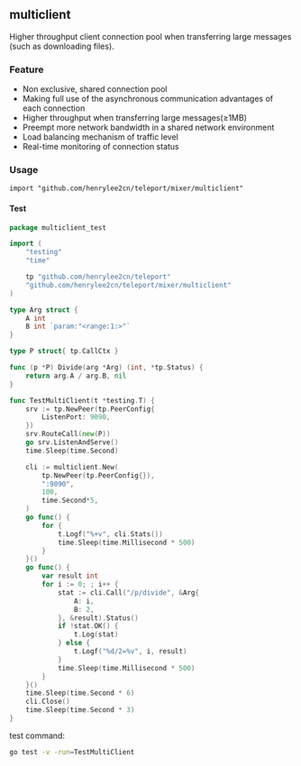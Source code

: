 ## multiclient

Higher throughput client connection pool when transferring large messages (such as downloading files).

### Feature

- Non exclusive, shared connection pool
- Making full use of the asynchronous communication advantages of each connection
- Higher throughput when transferring large messages(≥1MB)
- Preempt more network bandwidth in a shared network environment
- Load balancing mechanism of traffic level
- Real-time monitoring of connection status

### Usage
	
`import "github.com/henrylee2cn/teleport/mixer/multiclient"`

#### Test

```go
package multiclient_test

import (
	"testing"
	"time"

	tp "github.com/henrylee2cn/teleport"
	"github.com/henrylee2cn/teleport/mixer/multiclient"
)

type Arg struct {
	A int
	B int `param:"<range:1:>"`
}

type P struct{ tp.CallCtx }

func (p *P) Divide(arg *Arg) (int, *tp.Status) {
	return arg.A / arg.B, nil
}

func TestMultiClient(t *testing.T) {
	srv := tp.NewPeer(tp.PeerConfig{
		ListenPort: 9090,
	})
	srv.RouteCall(new(P))
	go srv.ListenAndServe()
	time.Sleep(time.Second)

	cli := multiclient.New(
		tp.NewPeer(tp.PeerConfig{}),
		":9090",
		100,
		time.Second*5,
	)
	go func() {
		for {
			t.Logf("%+v", cli.Stats())
			time.Sleep(time.Millisecond * 500)
		}
	}()
	go func() {
		var result int
		for i := 0; ; i++ {
			stat := cli.Call("/p/divide", &Arg{
				A: i,
				B: 2,
			}, &result).Status()
			if !stat.OK() {
				t.Log(stat)
			} else {
				t.Logf("%d/2=%v", i, result)
			}
			time.Sleep(time.Millisecond * 500)
		}
	}()
	time.Sleep(time.Second * 6)
	cli.Close()
	time.Sleep(time.Second * 3)
}
```

test command:

```sh
go test -v -run=TestMultiClient
```